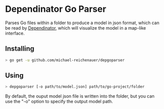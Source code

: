 # Dependinator Go Parser
Parses Go files within a folder to produce a model in json format, which can be read by [Dependinator](https://github.com/michael-reichenauer/Dependinator), which will visualize the model in a map-like interface.

## Installing

```bash
> go get -u github.com/michael-reichenauer/depgoparser
```
## Using
```bash
> depgoparser [-o path/to/model.json] path/to/go-project/folder
```
By default, the ouput model json file is written into the folder, but you can use the "-o" option to specify the output model path.
